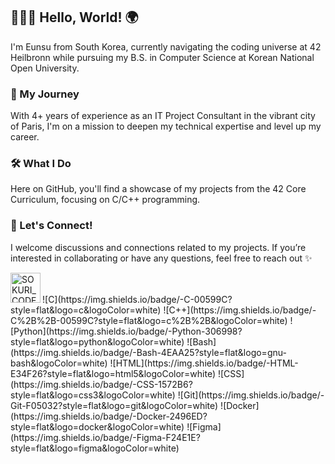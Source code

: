 ## 👩🏻‍💻 Hello, World! 🌍

I'm Eunsu from South Korea, currently navigating the coding universe at 42 Heilbronn while pursuing my B.S. in Computer Science at Korean National Open University.

### 💼 My Journey
With 4+ years of experience as an IT Project Consultant in the vibrant city of Paris, I'm on a mission to deepen my technical expertise and level up my career.

### 🛠️ What I Do
Here on GitHub, you'll find a showcase of my projects from the 42 Core Curriculum, focusing on C/C++ programming.

### 🌟 Let's Connect!
I welcome discussions and connections related to my projects. If you’re interested in collaborating or have any questions, feel free to reach out ✨

<a href="https://linkedin.com/in/eunsuahn" target="_blank">
    <img align="left" alt="SOKURI_CODE | LinkedIn" width="48px" src="https://img.icons8.com/color/48/000000/linkedin.png" />
</a>

<br> 
</br>
![C](https://img.shields.io/badge/-C-00599C?style=flat&logo=c&logoColor=white)
![C++](https://img.shields.io/badge/-C%2B%2B-00599C?style=flat&logo=c%2B%2B&logoColor=white) 
![Python](https://img.shields.io/badge/-Python-306998?style=flat&logo=python&logoColor=white) 
![Bash](https://img.shields.io/badge/-Bash-4EAA25?style=flat&logo=gnu-bash&logoColor=white) 
![HTML](https://img.shields.io/badge/-HTML-E34F26?style=flat&logo=html5&logoColor=white)
![CSS](https://img.shields.io/badge/-CSS-1572B6?style=flat&logo=css3&logoColor=white)
![Git](https://img.shields.io/badge/-Git-F05032?style=flat&logo=git&logoColor=white)
![Docker](https://img.shields.io/badge/-Docker-2496ED?style=flat&logo=docker&logoColor=white)
![Figma](https://img.shields.io/badge/-Figma-F24E1E?style=flat&logo=figma&logoColor=white)
